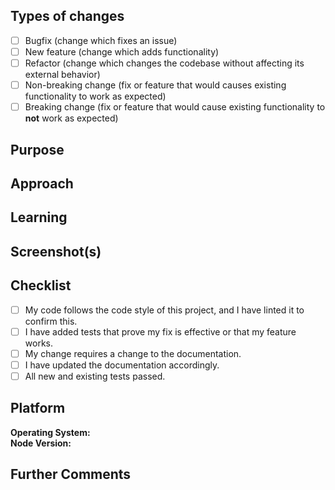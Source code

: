 <!--- Be sure to add a descriptive title above! -->

## Types of changes
<!--- What types of changes does your code introduce to UCLA Radio? Put an `x` in the boxes that apply. -->

- [ ] Bugfix (change which fixes an issue)
- [ ] New feature (change which adds functionality)
- [ ] Refactor (change which changes the codebase without affecting its external behavior)
- [ ] Non-breaking change (fix or feature that would causes existing functionality to work as expected)
- [ ] Breaking change (fix or feature that would cause existing functionality to __not__ work as expected)

## Purpose
<!--- Describe the problem or feature. Link to the issue(s) fixed by this pull request if applicable. -->

## Approach
<!--- How does your change address the problem? -->

## Learning
<!--- Describe the research stage. Link to any blog posts, video, patterns, libraries, addons, or other resources that helped you to solve this problem. -->

## Screenshot(s) <!--- (if applicable--you can delete otherwise) -->
<!--- Include a screenshot here if the change you made changes the look of the site in any way! -->

## Checklist
<!--- Put an `x` in the boxes that apply. You can also fill these out after creating the PR. If you're unsure about any of them, don't hesitate to ask. We're here to help! This is simply a reminder of what we are going to look for before merging your code. -->

- [ ] My code follows the code style of this project, and I have linted it to confirm this.
- [ ] I have added tests that prove my fix is effective or that my feature works.
- [ ] My change requires a change to the documentation.
- [ ] I have updated the documentation accordingly.
- [ ] All new and existing tests passed.

## Platform
__Operating System:__ <!--- e.g., macOS Sierra, 12.10.5 -->  
__Node Version:__ <!--- e.g., v6.11.0 -->

## Further Comments
<!--- Please add anything that you'd like to say that you didn't already get a chance to. -->
